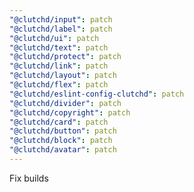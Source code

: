 ```yaml
---
"@clutchd/input": patch
"@clutchd/label": patch
"@clutchd/ui": patch
"@clutchd/text": patch
"@clutchd/protect": patch
"@clutchd/link": patch
"@clutchd/layout": patch
"@clutchd/flex": patch
"@clutchd/eslint-config-clutchd": patch
"@clutchd/divider": patch
"@clutchd/copyright": patch
"@clutchd/card": patch
"@clutchd/button": patch
"@clutchd/block": patch
"@clutchd/avatar": patch
---
```


Fix builds
